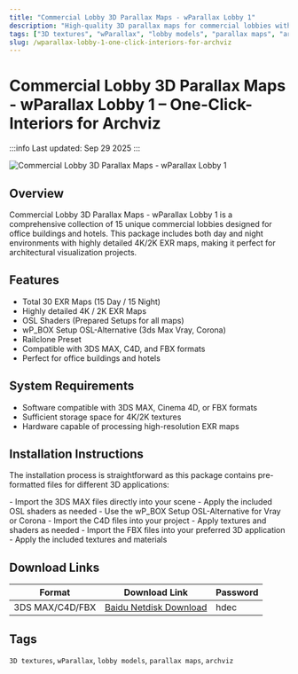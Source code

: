 ```yaml
---
title: "Commercial Lobby 3D Parallax Maps - wParallax Lobby 1"
description: "High-quality 3D parallax maps for commercial lobbies with detailed 4K/2K textures for architectural visualization in 3DS MAX, C4D, and FBX formats."
tags: ["3D textures", "wParallax", "lobby models", "parallax maps", "archviz", "3D models", "architectural visualization", "3DS MAX", "Cinema 4D", "FBX"]
slug: /wparallax-lobby-1-one-click-interiors-for-archviz
---
```


# Commercial Lobby 3D Parallax Maps - wParallax Lobby 1 – One-Click-Interiors for Archviz

:::info
Last updated: Sep 29 2025
:::

![Commercial Lobby 3D Parallax Maps - wParallax Lobby 1](https://www.gfxcamp.com/wp-content/uploads/2025/09/wParallax-Lobby-1-One-Click-Interiors-for-Archviz.jpg)

## Overview

Commercial Lobby 3D Parallax Maps - wParallax Lobby 1 is a comprehensive collection of 15 unique commercial lobbies designed for office buildings and hotels. This package includes both day and night environments with highly detailed 4K/2K EXR maps, making it perfect for architectural visualization projects.

## Features

- Total 30 EXR Maps (15 Day / 15 Night)
- Highly detailed 4K / 2K EXR Maps
- OSL Shaders (Prepared Setups for all maps)
- wP_BOX Setup OSL-Alternative (3ds Max Vray, Corona)
- Railclone Preset
- Compatible with 3DS MAX, C4D, and FBX formats
- Perfect for office buildings and hotels

## System Requirements

- Software compatible with 3DS MAX, Cinema 4D, or FBX formats
- Sufficient storage space for 4K/2K textures
- Hardware capable of processing high-resolution EXR maps

## Installation Instructions

The installation process is straightforward as this package contains pre-formatted files for different 3D applications:

<Tabs>
 <TabItem value="max" label="3DS MAX">
    - Import the 3DS MAX files directly into your scene
    - Apply the included OSL shaders as needed
    - Use the wP_BOX Setup OSL-Alternative for Vray or Corona
  </TabItem>
  <TabItem value="c4d" label="Cinema 4D">
    - Import the C4D files into your project
    - Apply textures and shaders as needed
  </TabItem>
  <TabItem value="fbx" label="FBX">
    - Import the FBX files into your preferred 3D application
    - Apply the included textures and materials
  </TabItem>
</Tabs>

## Download Links

| Format | Download Link | Password |
|--------|---------------|----------|
| 3DS MAX/C4D/FBX | [Baidu Netdisk Download](https://pan.baidu.com/s/1T7TnNCNMMsrcyYB8Y-vTjw?pwd=hdec) | hdec |

## Tags

`3D textures`, `wParallax`, `lobby models`, `parallax maps`, `archviz`
